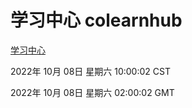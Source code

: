 # 学习中心 colearnhub
[学习中心](http://27.19.33.125:56308/colearnhub/)

2022年 10月 08日 星期六 10:00:02 CST

2022年 10月 08日 星期六 02:00:02 GMT
